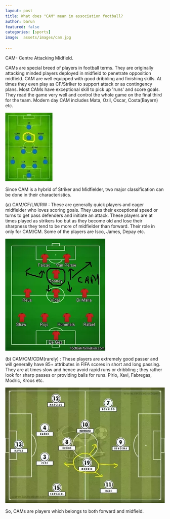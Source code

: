 ```yaml
---
layout: post
title: What does "CAM" mean in association football?
author: barun
featured: false
categories: [sports]
image:  assets/images/cam.jpg

---
```

CAM- Centre Attacking Midfield.

CAMs are special breed of players in football terms. They are originally attacking minded players deployed in midfield to penetrate opposition midfield. CAM are well equipped with good dribbling and finishing skills. At times they even play as CF/Striker to support attack or as contingency plans. Most CAMs have exceptional skill to pick up 'runs' and score goals. They read the game very well and control the whole game on the final third for the team. Modern day CAM includes Mata, Ozil, Oscar, Costa(Bayern) etc.

![](/assets/images/c1.jpg)

Since CAM is a hybrid of Striker and Midfielder, two major classification can be done in their characteristics.

(a) CAM/CF/LW/RW : These are generally quick players and eager midfielder who loves scoring goals. They uses their exceptional speed or turns to get pass defenders and initiate an attack. These players are at times played as strikers too but as they become old and lose their sharpness they tend to be more of midfielder than forward. Their role in only for CAM/CM. Some of the players are Isco, James, Depay etc.

![](/assets/images/c2.jpg)

(b) CAM/CM/CDM(rarely) : These players are extremely good passer and will generally have 85+ attributes in FIFA scores in short and long passing. They  are at times slow and hence avoid rapid runs or dribbling ; they rather look for sharp passes or providing balls for runs. Pirlo, Xavi, Fabregas, Modric, Kroos etc.

![](/assets/images/c3.jpg)

So, CAMs are players which belongs to both forward and midfield.